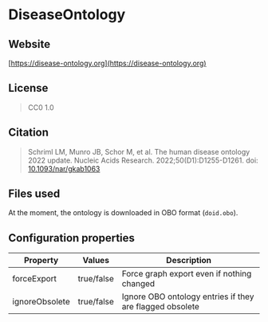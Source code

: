 # DiseaseOntology



## Website

[https://disease-ontology.org](https://disease-ontology.org)

## License

> CC0 1.0

## Citation

> Schriml LM, Munro JB, Schor M, et al. The human disease ontology 2022 update. Nucleic Acids Research. 2022;50(D1):D1255-D1261. doi: [10.1093/nar/gkab1063](https://doi.org/10.1093/nar/gkab1063)

## Files used

At the moment, the ontology is downloaded in OBO format (```doid.obo```).

## Configuration properties

| Property       | Values     | Description                                              |
|----------------|------------|----------------------------------------------------------|
| forceExport    | true/false | Force graph export even if nothing changed               |
| ignoreObsolete | true/false | Ignore OBO ontology entries if they are flagged obsolete |
